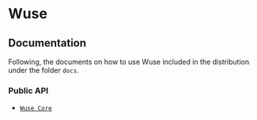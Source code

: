 # Wuse

## Documentation

Following, the documents on how to use Wuse included in the distribution under the folder `docs`.

### Public API

* [`Wuse Core`](CORE.md)

